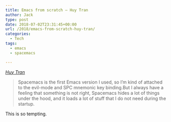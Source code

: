 ```yaml
---
title: Emacs from scratch – Huy Tran
author: Jack
type: post
date: 2018-07-02T23:31:45+00:00
url: /2018/emacs-from-scratch-huy-tran/
categories:
  - Tech
tags:
  - emacs
  - spacemacs

---
```

_[Huy Tran][1]_

> Spacemacs is the first Emacs version I used, so I&#8217;m kind of attached to the evil-mode and SPC mnemonic key binding.But I always have a feeling that something is not right, Spacemacs hides a lot of things under the hood, and it loads a lot of stuff that I do not need during the startup.

This is so tempting.

 [1]: https://huytd.github.io/emacs-from-scratch.html